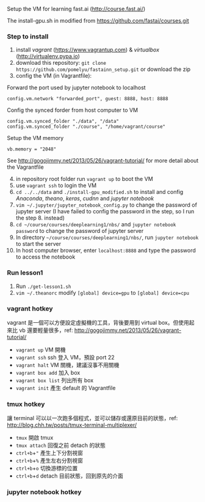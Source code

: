 Setup the VM for learning fast.ai (<http://course.fast.ai/>)

The install-gpu.sh in modified from <https://github.com/fastai/courses.git>

### Step to install
1. install *vagrant* (<https://www.vagrantup.com>) & *virtualbox* (<http://virtualenv.pypa.io>)
2. download this repository: ``git clone https://github.com/pomelyu/fastainn_setup.git`` or download the zip
3. config the VM (in Vagrantfile):

Forward the port used by jupyter notebook to localhost
```
config.vm.network "forwarded_port", guest: 8888, host: 8888
```

Config the synced forder from host computer to VM
```
config.vm.synced_folder "./data", "/data"
config.vm.synced_folder "./course", "/home/vagrant/course"
```

Setup the VM memory
```
vb.memory = "2048"
```

See <http://gogojimmy.net/2013/05/26/vagrant-tutorial/> for more detail about the Vagrantfile

4. in repository root folder run ``vagrant up`` to boot the VM
5. use ``vagrant ssh`` to login the VM
6. ``cd ../../data`` and ``./install-gpu_modified.sh`` to install and config *Anaconda*, *theano*, *keras*, *cudnn* and *jupyter notebook* 
7. ``vim ~/.jupyter/jupyter_notebook_config.py`` to change the password of jupyter server (I have failed to config the password in the step, so I run the step 8. instead)
8. ``cd ~/course/courses/deeplearning1/nbs/``  and  ``jupyter notebook password`` to change the password of jupyter server
9. In directory ``~/course/courses/deeplearning1/nbs/``, run ``jupyter notebook`` to start the server
10. In host computer browser, enter ``localhost:8888`` and type the password to access the notebook

### Run lesson1
1. Run ``./get-lesson1.sh``
2. ``vim ~/.theanorc`` modify ``[global] device=gpu`` to ``[global] device=cpu``

### vagrant hotkey
vagrant 是一個可以方便設定虛擬機的工具，背後要用到 virtual box。但使用起來比 vb 還要輕量很多，ref: <http://gogojimmy.net/2013/05/26/vagrant-tutorial/>
* ``vagrant up`` VM 開機
* ``vagrant ssh`` ssh 登入 VM，預設 port 22
* ``vagrant halt`` VM 關機，建議沒事不用關機
* ``vagrant box add`` 加入 box
* ``vagrant box list`` 列出所有 box
* ``vagrant init`` 產生 default 的 Vagrantfile

### tmux hotkey
讓 terminal 可以以一次跑多個程式，並可以儲存或還原目前的狀態，ref: <http://blog.chh.tw/posts/tmux-terminal-multiplexer/>
* ``tmux`` 開啟 tmux
* ``tmux attach`` 回復之前 detach 的狀態
* ``ctrl+b``+``"`` 產生上下分割視窗
* ``ctrl+b``+``%`` 產生左右分割視窗
* ``ctrl+b``+``o`` 切換游標的位置
* ``ctrl+b``+``d`` detach 目前狀態，回到原先的介面

### jupyter notebook hotkey